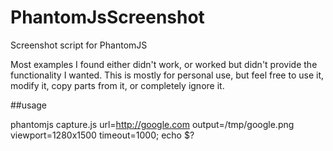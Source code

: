 PhantomJsScreenshot
===================

Screenshot script for PhantomJS

Most examples I found either didn't work, or worked but didn't provide the functionality I wanted. This is mostly for personal use, but feel free to use it, modify it, copy parts from it, or completely ignore it.

##usage

phantomjs capture.js url=http://google.com output=/tmp/google.png viewport=1280x1500 timeout=1000; echo $?
